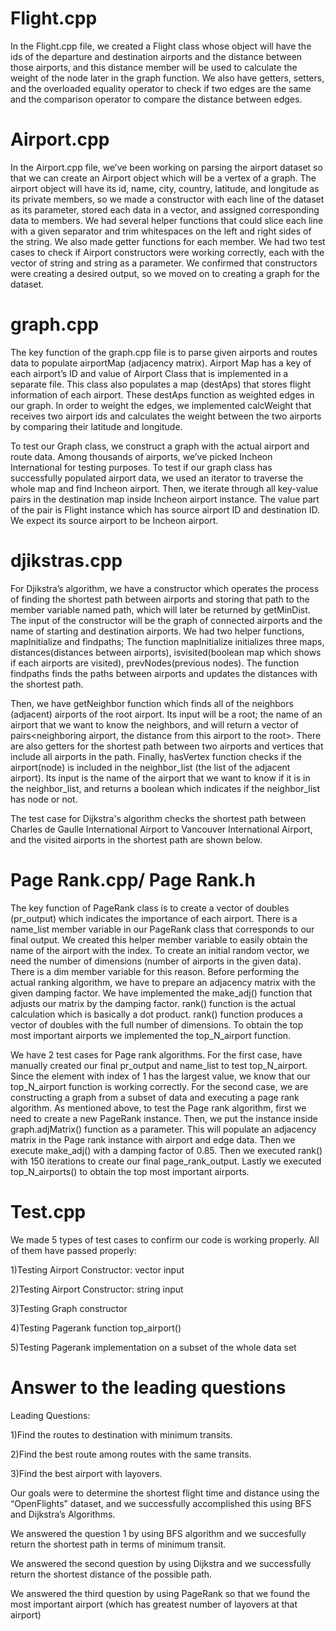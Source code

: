 # Flight.cpp
In the Flight.cpp file, we created a Flight class whose object will have the ids of the departure and destination airports and the distance between those airports, and this distance member will be used to calculate the weight of the node later in the graph function. We also have getters, setters, and the overloaded equality operator to check if two edges are the same and the comparison operator to compare the distance between edges.


# Airport.cpp
In the Airport.cpp file, we’ve been working on parsing the airport dataset so that we can create an Airport object which will be a vertex of a graph. The airport object will have its id, name, city, country, latitude, and longitude as its private members, so we made a constructor with each line of the dataset as its parameter, stored each data in a vector, and assigned corresponding data to members. We had several helper functions that could slice each line with a given separator and trim whitespaces on the left and right sides of the string. We also made getter functions for each member. 
We had two test cases to check if Airport constructors were working correctly, each with the vector of string and string as a parameter. We confirmed that constructors were creating a desired output, so we moved on to creating a graph for the dataset.

# graph.cpp
The key function of the graph.cpp file is to parse given airports and routes data to populate airportMap (adjacency matrix). Airport Map has a key of each airport’s ID and value of Airport Class that is implemented in a separate file. This class also populates a map (destAps) that stores flight information of each airport. These destAps function as weighted edges in our graph. In order to weight the edges, we implemented calcWeight that receives two airport ids and calculates the weight between the two airports by comparing their latitude and longitude. 

To test our Graph class, we construct a graph with the actual airport and route data. Among thousands of airports, we’ve picked Incheon International for testing purposes. To test if our graph class has successfully populated airport data, we used an iterator to traverse the whole map and find Incheon airport. Then, we iterate through all key-value pairs in the destination map inside Incheon airport instance. The value part of the pair is Flight instance which has source airport ID and destination ID. We expect its source airport to be Incheon airport. 

# djikstras.cpp
For Djikstra’s algorithm, we have a constructor which operates the process of finding the shortest path between airports and storing that path to the member variable named path, which will later be returned by getMinDist. The input of the constructor will be the graph of connected airports and the name of starting and destination airports. We had two helper functions, mapInitialize and findpaths; The function mapInitialize initializes three maps, distances(distances between airports), isvisited(boolean map which shows if each airports are visited), prevNodes(previous nodes). The function findpaths finds the paths between airports and updates the distances with the shortest path.

Then, we have getNeighbor function which finds all of the neighbors (adjacent) airports of the root airport. Its input will be a root; the name of an airport that we want to know the neighbors, and will return a vector of pairs<neighboring airport, the distance from this airport to the root>. There are also getters for the shortest path between two airports and vertices that include all airports in the path. Finally, hasVertex function checks if the airport(node) is included in the neighbor_list (the list of the adjacent airport). Its input is the name of the airport that we want to know if it is in the neighbor_list, and returns a boolean which indicates if the neighbor_list has node or not.

The test case for Dijkstra's algorithm checks the shortest path between Charles de Gaulle International Airport to Vancouver International Airport, and the visited airports in the shortest path are shown below.

# Page Rank.cpp/ Page Rank.h
The key function of PageRank class is to create a vector of doubles (pr_output) which indicates the importance of each airport. There is a name_list member variable in our PageRank class that corresponds to our final output. We created this helper member variable to easily obtain the name of the airport with the index. To create an initial random vector, we need the number of dimensions (number of airports in the given data). There is a dim member variable for this reason. Before performing the actual ranking algorithm, we have to prepare an adjacency matrix with the given damping factor. We have implemented the make_adj() function that adjusts our matrix by the damping factor. rank() function is the actual calculation which is basically a dot product. rank() function produces a vector of doubles with the full number of dimensions. To obtain the top most important airports we implemented the top_N_airport function. 

We have 2 test cases for Page rank algorithms. For the first case, have manually created our final pr_output and name_list to test top_N_airport. Since the element with index of 1 has the largest value, we know that our top_N_airport function is working correctly. For the second case, we are constructing a graph from a subset of data and executing a page rank algorithm. As mentioned above, to test the Page rank algorithm, first we need to create a new PageRank instance. Then, we put the instance inside graph.adjMatrix() function as a parameter. This will populate an adjacency matrix in the Page rank instance with airport and edge data. Then we execute make_adj() with a damping factor of 0.85. Then we executed rank() with 150 iterations to create our final page_rank_output. Lastly we executed top_N_airports() to obtain the top most important airports.

# Test.cpp
We made 5 types of test cases to confirm our code is working properly. All of them have passed properly:

1)Testing Airport Constructor: vector<string> input
 
2)Testing Airport Constructor: string input
 
3)Testing Graph constructor
 
4)Testing Pagerank function top_airport()
 
5)Testing Pagerank implementation on a subset of the whole data set
 
# Answer to the leading questions
Leading Questions:
 
1)Find the routes to destination with minimum transits.
 
2)Find the best route among routes with the same transits.
 
3)Find the best airport with layovers.
 
Our goals were to determine the shortest flight time and distance using the “OpenFlights” dataset, and we successfully accomplished this using BFS and Dijkstra’s Algorithms. 
 
We answered the question 1 by using BFS algorithm and we succesfully return the shortest path in terms of minimum transit. 
 
We answered the second question by using Dijkstra and we successfully return the shortest distance of the possible path. 
 
We answered the third question by using PageRank so that we found the most important airport (which has greatest number of layovers at that airport)
